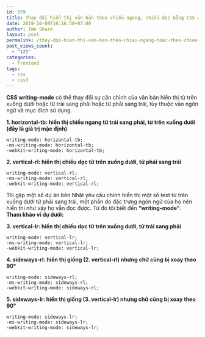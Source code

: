 ```yaml
---
id: 159
title: Thay đổi hiển thị văn bản theo chiều ngang, chiều dọc bằng CSS writing-mode
date: 2019-10-08T16:16:58+07:00
author: Ime Share
layout: post
permalink: /thay-doi-hien-thi-van-ban-theo-chieu-ngang-hoac-theo-chieu-doc-bang-css-writing-mode/
post_views_count:
  - "125"
categories:
  - Frontend
tags:
  - css
  - css3
---
```

**CSS writing-mode** có thể thay đổi sự căn chỉnh của văn bản hiển thị từ trên xuống dưới hoặc từ trái sang phải hoặc từ phải sang trái, tùy thuộc vào ngôn ngữ và mục đích sử dụng.

**1. horizontal-tb: hiển thị chiều ngang từ trái sang phải, từ trên xuống dưới (đây là giá trị mặc định)**

```
writing-mode: horizontal-tb;
-ms-writing-mode: horizontal-tb;
-webkit-writing-mode: horizontal-tb;

```

**2. vertical-rl: hiển thị chiều dọc từ trên xuống dưới, từ phải sang trái**

```
writing-mode: vertical-rl;
-ms-writing-mode: vertical-rl;
-webkit-writing-mode: vertical-rl;

```

Tôi gặp một số dự án bên Nhật yêu cầu chỉnh hiển thị một số text từ trên xuống dưới từ phải sang trái, một phần do đặc trưng ngôn ngữ của họ nên hiển thị như vậy họ vẫn đọc được. Từ đó tôi biết đến **&#8220;writing-mode&#8221;**.  
**Tham khảo ví dụ dưới:**



**3. vertical-lr: hiển thị chiều dọc từ trên xuống dưới, từ trái sang phải**

```
writing-mode: vertical-lr;
-ms-writing-mode: vertical-lr;
-webkit-writing-mode: vertical-lr;

```

**4. sideways-rl: hiển thị giống (2. vertical-rl) nhưng chữ cũng bị xoay theo 90°**

```
writing-mode: sideways-rl;
-ms-writing-mode: sideways-rl;
-webkit-writing-mode: sideways-rl;

```

**5. sideways-lr: hiển thị giống (3. vertical-lr) nhưng chữ cũng bị xoay theo 90°**

```
writing-mode: sideways-lr;
-ms-writing-mode: sideways-lr;
-webkit-writing-mode: sideways-lr;

```